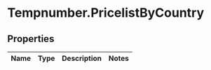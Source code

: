 # Tempnumber.PricelistByCountry

## Properties

Name | Type | Description | Notes
------------ | ------------- | ------------- | -------------


